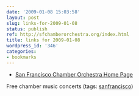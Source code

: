 ```yaml
---
date: '2009-01-08 15:03:58'
layout: post
slug: links-for-2009-01-08
status: publish
ref: http://sfchamberorchestra.org/index.html
title: links for 2009-01-08
wordpress_id: '346'
categories:
- bookmarks
---
```


  * [San Francisco Chamber Orchestra Home Page](http://sfchamberorchestra.org/index.html)


Free chamber music concerts (tags: [sanfrancisco](http://delicious.com/eob/sanfrancisco))



